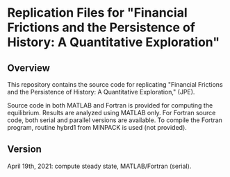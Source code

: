 Replication Files for "Financial Frictions and the Persistence of History: A Quantitative Exploration"
=====
Overview
----
This repository contains the source code for replicating "Financial Frictions and the Persistence of History: A Quantitative Exploration," (JPE). 

Source code in both MATLAB and Fortran is provided for computing the equilibrium. Results are analyzed using MATLAB only. For Fortran source code, both serial and parallel versions are available. To compile the Fortran program, routine hybrd1 from MINPACK is used (not provided). 

Version
----
April 19th, 2021: compute steady state, MATLAB/Fortran (serial).
